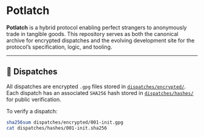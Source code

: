 # Potlatch

**Potlatch** is a hybrid protocol enabling perfect strangers to anonymously trade in tangible goods. This repository serves as both the canonical archive for encrypted dispatches and the evolving development site for the protocol’s specification, logic, and tooling.

---

## 🧾 Dispatches

All dispatches are encrypted `.gpg` files stored in [`dispatches/encrypted/`](dispatches/encrypted).  
Each dispatch has an associated `SHA256` hash stored in [`dispatches/hashes/`](dispatches/hashes) for public verification.

To verify a dispatch:

```bash
sha256sum dispatches/encrypted/001-init.gpg
cat dispatches/hashes/001-init.sha256
